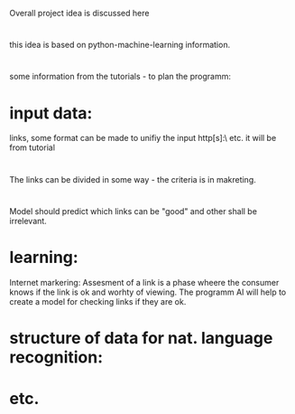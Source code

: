 Overall project idea is discussed here
#
this idea is based on python-machine-learning information.
#
some information from the tutorials - to plan the programm:
# input data:
links, some format can be made to unifiy the input http[s]:\\ etc. it will be from tutorial
#
The links can be divided in some way - the criteria is in makreting.
#
Model should predict which links can be "good" and other shall be irrelevant.
# learning:
Internet markering: Assesment of a link is a phase wheere the consumer knows if the link is ok and worhty of viewing. 
The programm AI will help to create a model for checking links if they are ok.
# structure of data for nat. language recognition:
# etc.
